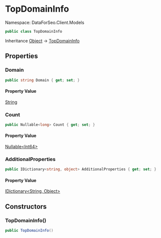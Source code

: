 # TopDomainInfo

Namespace: DataForSeo.Client.Models

```csharp
public class TopDomainInfo
```

Inheritance [Object](https://docs.microsoft.com/en-us/dotnet/api/system.object) → [TopDomainInfo](./dataforseo.client.models.topdomaininfo.md)

## Properties

### **Domain**

```csharp
public string Domain { get; set; }
```

#### Property Value

[String](https://docs.microsoft.com/en-us/dotnet/api/system.string)<br>

### **Count**

```csharp
public Nullable<long> Count { get; set; }
```

#### Property Value

[Nullable&lt;Int64&gt;](https://docs.microsoft.com/en-us/dotnet/api/system.nullable-1)<br>

### **AdditionalProperties**

```csharp
public IDictionary<string, object> AdditionalProperties { get; set; }
```

#### Property Value

[IDictionary&lt;String, Object&gt;](https://docs.microsoft.com/en-us/dotnet/api/system.collections.generic.idictionary-2)<br>

## Constructors

### **TopDomainInfo()**

```csharp
public TopDomainInfo()
```
